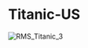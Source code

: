 # Titanic-US
![RMS_Titanic_3](https://github.com/user-attachments/assets/8945bf30-26da-4856-8171-4767a57482bf)

